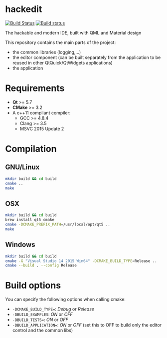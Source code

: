 # hackedit

[![Build Status](https://travis-ci.org/HackEdit/hackedit.svg?branch=master)](https://travis-ci.org/HackEdit/hackedit)
[![Build status](https://ci.appveyor.com/api/projects/status/x5xubrws4hhoixi2/branch/master?svg=true)](https://ci.appveyor.com/project/ColinDuquesnoy/hackedit/branch/master)

The hackable and modern IDE, built with QML and Material design

This repository contains the main parts of the project:
 - the common libraries (logging,...)
 - the editor component (can be built separately from the application to be reused in other QtQuick/QtWidgets applications)
 - the application
 
# Requirements

- **Qt** >= 5.7
- **CMake** >= 3.2
- A c++11 compliant compiler: 
    - GCC >= 4.8.4
    - Clang >= 3.5
    - MSVC 2015 Update 2
    
# Compilation

## GNU/Linux

```bash
mkdir build && cd build
cmake ..
make
```

## OSX

```bash
mkdir build && cd build
brew install qt5 cmake
cmake -DCMAKE_PREFIX_PATH=/usr/local/opt/qt5 ..
make
```

## Windows

```bash
mkdir build && cd build
cmake -G "Visual Studio 14 2015 Win64" -DCMAKE_BUILD_TYPE=Release .. 
cmake --build . --config Release
```

# Build options

You can specify the following options when calling cmake:

- ``-DCMAKE_BUILD_TYPE=``: *Debug* or *Release*
- ``-DBUILD_EXAMPLES``: *ON* or *OFF*
- ``-DBUILD_TESTS=``: *ON* or *OFF*
- ``-DBUILD_APPLICATION=``: *ON* or *OFF* (set this to OFF to build only the editor control and the common libs)
